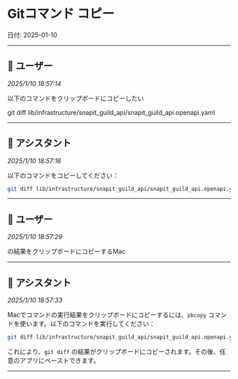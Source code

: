 # Gitコマンド コピー

日付: 2025-01-10

---

## 👤 ユーザー
*2025/1/10 18:57:14*

以下のコマンドをクリップボードにコピーしたい

git diff lib/infrastructure/snapit\_guild\_api/snapit\_guild\_api.openapi.yaml

---

## 🤖 アシスタント
*2025/1/10 18:57:16*

以下のコマンドをコピーしてください：

```bash
git diff lib/infrastructure/snapit_guild_api/snapit_guild_api.openapi.yaml
```

---

## 👤 ユーザー
*2025/1/10 18:57:29*

の結果をクリップボードにコピーするMac

---

## 🤖 アシスタント
*2025/1/10 18:57:33*

Macでコマンドの実行結果をクリップボードにコピーするには、`pbcopy` コマンドを使います。以下のコマンドを実行してください：

```bash
git diff lib/infrastructure/snapit_guild_api/snapit_guild_api.openapi.yaml | pbcopy
```

これにより、`git diff` の結果がクリップボードにコピーされます。その後、任意のアプリにペーストできます。

---
